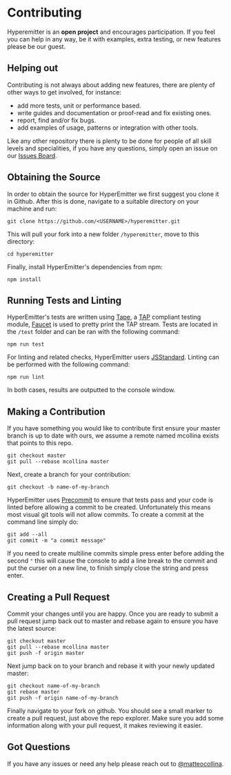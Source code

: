 # Contributing
Hyperemitter is an __open project__ and encourages participation. If you feel you can help in any way,
be it with examples, extra testing, or new features please be our guest.

## Helping out
Contributing is not always about adding new features, there are plenty of other ways to get
involved, for instance:

- add more tests, unit or performance based.
- write guides and documentation or proof-read and fix existing ones.
- report, find and/or fix bugs.
- add examples of usage, patterns or integration with other tools.

Like any other repository there is plenty to be done for people of all skill levels and
specialities, if you have any questions, simply open an issue on our [Issues Board][].

## Obtaining the Source
In order to obtain the source for HyperEmitter we first suggest you clone it in Github. After this
is done, navigate to a suitable directory on your machine and run:

```
git clone https://github.com/<USERNAME>/hyperemitter.git
```

This will pull your fork into a new folder `/hyperemitter`, move to this directory:

```
cd hyperemitter
```

Finally, install HyperEmitter's dependencies from npm:

```
npm install
```

## Running Tests and Linting
HyperEmitter's tests are written using [Tape][], a [TAP][] compliant testing module, [Faucet][]
is used to pretty print the TAP stream. Tests are located in the `/test` folder and can be
ran with the following command:

```
npm run test
```

For linting and related checks, HyperEmitter users [JSStandard][]. Linting can be performed with the
following command:

```
npm run lint
```

In both cases, results are outputted to the console window.

## Making a Contribution
If you have something you would like to contribute first ensure your master branch is up to date with
ours, we assume a remote named mcollina exists that points to this repo.

```
git checkout master
git pull --rebase mcollina master
```

Next, create a branch for your contribution:

```
git checkout -b name-of-my-branch
```

HyperEmitter uses [Precommit][] to ensure that tests pass and your
code is linted before allowing a commit to be created. Unfortunately this means most visual git tools will
not allow commits. To create a commit at the command line simply do:

```
git add --all
git commit -m "a commit message"
```

If you need to create multiline commits simple press enter before adding the second `"` this will cause
the console to add a line break to the commit and put the curser on a new line, to finish simply close the
string and press enter.

## Creating a Pull Request
Commit your changes until you are happy. Once you are ready to submit a pull request jump back out to master
and rebase again to ensure you have the latest source:

```
git checkout master
git pull --rebase mcollina master
git push -f origin master
```

Next jump back on to your branch and rebase it with your newly updated master:

```
git checkout name-of-my-branch
git rebase master
git push -f origin name-of-my-branch
```

Finally navigate to your fork on github. You should see a small marker to create a pull request, just
above the repo explorer. Make sure you add some information along with your pull request, it makes
reviewing it easier.

## Got Questions
If you have any issues or need any help please reach out to [@matteocollina][Twitter].

[Issues Board]: https://github.com/mcollina/hyperemitter/issues
[Tape]: https://www.npmjs.com/package/tape
[TAP]: https://testanything.org/
[JSStandard]: https://www.npmjs.com/package/standard
[Precommit]: https://www.npmjs.com/package/pre-commit
[Faucet]: https://www.npmjs.com/package/faucet
[Twitter]: https://twitter.com/matteocollina
